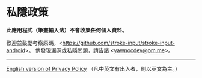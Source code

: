 # 私隱政策

**此應用程式（筆畫輸入法）不會收集任何個人資料。**

歡迎並鼓勵考察原碼，<<https://github.com/stroke-input/stroke-input-android>>。
倘發現漏洞或私隱問題，請告諸 <<yawnocdev@pm.me>>。

---

[English version of Privacy Policy](PRIVACY.md#privacy-policy)
（凡中英文有出入者，則以英文為主。）
